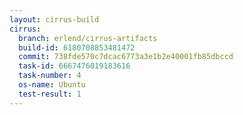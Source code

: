 ```yaml
---
layout: cirrus-build
cirrus:
  branch: erlend/cirrus-artifacts
  build-id: 6180708853481472
  commit: 738fde570c7dcac6773a3e1b2e40001fb85dbccd
  task-id: 6667476019183616
  task-number: 4
  os-name: Ubuntu
  test-result: 1
---
```

